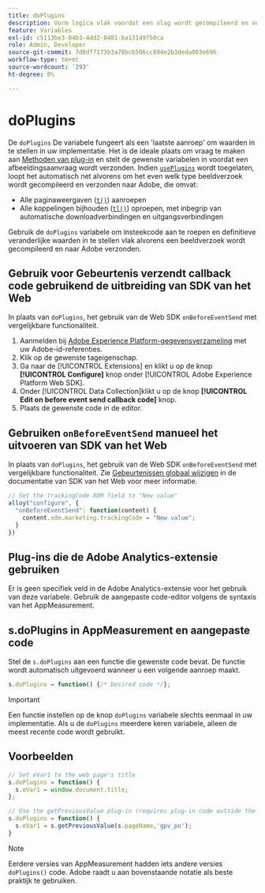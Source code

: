 ```yaml
---
title: doPlugins
description: Vorm logica vlak voordat een slag wordt gecompileerd en verzonden naar Adobe.
feature: Variables
exl-id: c5113be3-04b3-4dd2-8481-ba13149750ca
role: Admin, Developer
source-git-commit: 7d8df7173b3a78bcb506cc894e2b3deda003e696
workflow-type: tm+mt
source-wordcount: '293'
ht-degree: 0%

---
```


# doPlugins

De `doPlugins` De variabele fungeert als een &#39;laatste aanroep&#39; om waarden in te stellen in uw implementatie. Het is de ideale plaats om vraag te maken aan [Methoden van plug-in](../plugins/impl-plugins.md) en stelt de gewenste variabelen in voordat een afbeeldingsaanvraag wordt verzonden. Indien [`usePlugins`](../config-vars/useplugins.md) wordt toegelaten, loopt het automatisch net alvorens om het even welk type beeldverzoek wordt gecompileerd en verzonden naar Adobe, die omvat:

* Alle paginaweergaven ([`t()`](t-method.md)) aanroepen
* Alle koppelingen bijhouden ([`tl()`](tl-method.md)) oproepen, met inbegrip van automatische downloadverbindingen en uitgangsverbindingen

Gebruik de `doPlugins` variabele om insteekcode aan te roepen en definitieve veranderlijke waarden in te stellen vlak alvorens een beeldverzoek wordt gecompileerd en naar Adobe verzonden.

## Gebruik voor Gebeurtenis verzendt callback code gebruikend de uitbreiding van SDK van het Web

In plaats van `doPlugins`, het gebruik van de Web SDK `onBeforeEventSend` met vergelijkbare functionaliteit.

1. Aanmelden bij [Adobe Experience Platform-gegevensverzameling](https://experience.adobe.com/data-collection) met uw Adobe-id-referenties.
1. Klik op de gewenste tageigenschap.
1. Ga naar de [!UICONTROL Extensions] en klikt u op de knop **[!UICONTROL Configure]** knop onder [!UICONTROL Adobe Experience Platform Web SDK].
1. Onder [!UICONTROL Data Collection]klikt u op de knop **[!UICONTROL Edit on before event send callback code]** knop.
1. Plaats de gewenste code in de editor.

## Gebruiken `onBeforeEventSend` manueel het uitvoeren van SDK van het Web

In plaats van `doPlugins`, het gebruik van de Web SDK `onBeforeEventSend` met vergelijkbare functionaliteit. Zie [Gebeurtenissen globaal wijzigen](https://experienceleague.adobe.com/docs/experience-platform/edge/fundamentals/tracking-events.html?lang=nl-NL#modifying-events-globally) in de documentatie van SDK van het Web voor meer informatie.

```js
// Set the trackingCode XDM field to "New value"
alloy("configure", {
  "onBeforeEventSend": function(content) {
    content.xdm.marketing.trackingCode = "New value";
  }
})
```

## Plug-ins die de Adobe Analytics-extensie gebruiken

Er is geen specifiek veld in de Adobe Analytics-extensie voor het gebruik van deze variabele. Gebruik de aangepaste code-editor volgens de syntaxis van het AppMeasurement.

## s.doPlugins in AppMeasurement en aangepaste code

Stel de `s.doPlugins` aan een functie die gewenste code bevat. De functie wordt automatisch uitgevoerd wanneer u een volgende aanroep maakt.

```js
s.doPlugins = function() {/* Desired code */};
```

>[!IMPORTANT]
>
>Een functie instellen op de knop `doPlugins` variabele slechts eenmaal in uw implementatie. Als u de `doPlugins` meerdere keren variabele, alleen de meest recente code wordt gebruikt.

## Voorbeelden

```js
// Set eVar1 to the web page's title
s.doPlugins = function() {
  s.eVar1 = window.document.title;
};

// Use the getPreviousValue plug-in (requires plug-in code outside the function)
s.doPlugins = function() {
  s.eVar1 = s.getPreviousValue(s.pageName,'gpv_pn');
}
```

>[!NOTE]
>
>Eerdere versies van AppMeasurement hadden iets andere versies `doPlugins()` code. Adobe raadt u aan bovenstaande notatie als beste praktijk te gebruiken.

